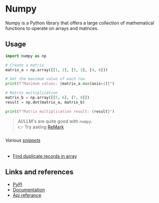 # Numpy

Numpy is a Python library that offers a large collection of mathematical functions to operate on arrays and matrices.

## Usage

```python
import numpy as np

# Create a matrix
matrix_a = np.array([[1, 2], [5, 3], [4, 6]])

# Get the maximum value of each row
print(f"Maximum values: {matrix_a.max(axis=1)}")

# Matrix multiplication
matrix_b = np.array([[5, 6], [7, 8]])
result = np.dot(matrix_a, matrix_b)

print(f"Matrix multiplication result: {result}")
```


> AI/LLM's are quite good with `numpy`.  
> 👉 Try asking [ReMark](https://chat.robocorp.com)

###### Various [snippets](snippets)

- [Find duplicate records in array](snippets/find_duplicate_records.py)

## Links and references

- [PyPI](https://pypi.org/project/numpy/)
- [Documentation](https://numpy.org/doc/)
- [Api referance](https://numpy.org/doc/stable/reference/index.html#reference)
